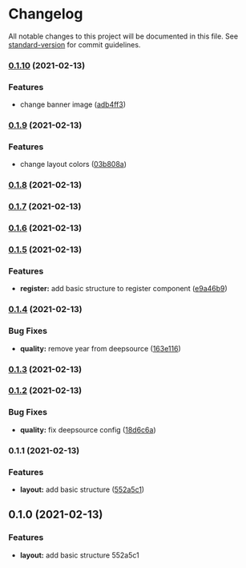 # Changelog

All notable changes to this project will be documented in this file. See [standard-version](https://github.com/conventional-changelog/standard-version) for commit guidelines.

### [0.1.10](https://github.com/guidroid/recruiter.tech/compare/v0.1.9...v0.1.10) (2021-02-13)


### Features

* change banner image ([adb4ff3](https://github.com/guidroid/recruiter.tech/commit/adb4ff397ed42903898fd60ba4f2d419e86c9809))

### [0.1.9](https://github.com/guidroid/recruiter.tech/compare/v0.1.8...v0.1.9) (2021-02-13)


### Features

* change layout colors ([03b808a](https://github.com/guidroid/recruiter.tech/commit/03b808abc9bc03d814af597ba7f6541435dc542b))

### [0.1.8](https://github.com/guidroid/recruiter.tech/compare/v0.1.7...v0.1.8) (2021-02-13)

### [0.1.7](https://github.com/guidroid/recruiter.tech/compare/v0.1.6...v0.1.7) (2021-02-13)

### [0.1.6](https://github.com/guidroid/recruiter.tech/compare/v0.1.5...v0.1.6) (2021-02-13)

### [0.1.5](https://github.com/guidroid/recruiter.tech/compare/v0.1.4...v0.1.5) (2021-02-13)


### Features

* **register:** add basic structure to register component ([e9a46b9](https://github.com/guidroid/recruiter.tech/commit/e9a46b9c4cb295b75dc4709fad78c17e25e5b3c3))

### [0.1.4](https://github.com/guidroid/recruiter.tech/compare/v0.1.3...v0.1.4) (2021-02-13)


### Bug Fixes

* **quality:** remove year from deepsource ([163e116](https://github.com/guidroid/recruiter.tech/commit/163e116b9f6114f76b5cc287fa8cc0fc4635ad20))

### [0.1.3](https://github.com/guidroid/recruiter.tech/compare/v0.1.2...v0.1.3) (2021-02-13)

### [0.1.2](https://github.com/guidroid/recruiter.tech/compare/v0.1.1...v0.1.2) (2021-02-13)


### Bug Fixes

* **quality:** fix deepsource config ([18d6c6a](https://github.com/guidroid/recruiter.tech/commit/18d6c6aba0df2633f48f32de9678b4aeeb98e9b5))

### 0.1.1 (2021-02-13)


### Features

* **layout:** add basic structure ([552a5c1](https://github.com/guidroid/recruiter.tech/commit/552a5c1843bd9e90edc8bf9285c690767fcd05e3))

## 0.1.0 (2021-02-13)


### Features

* **layout:** add basic structure 552a5c1
